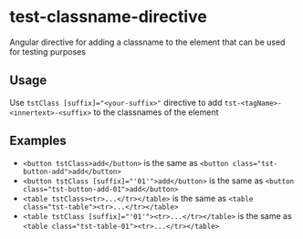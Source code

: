 # test-classname-directive
Angular directive for adding a classname to the element that can be used for testing purposes

## Usage
Use `tstClass [suffix]="<your-suffix>"` directive to add `tst-<tagName>-<innertext>-<suffix>` to the classnames of the element

## Examples
* `<button tstClass>add</button>` is the same as `<button class="tst-button-add">add</button>`
* `<button tstClass [suffix]="'01'">add</button>` is the same as `<button class="tst-button-add-01">add</button>`
* `<table tstClass><tr>...</tr></table>` is the same as `<table class="tst-table"><tr>...</tr></table>`
* `<table tstClass [suffix]="'01'"><tr>...</tr></table>` is the same as `<table class="tst-table-01"><tr>...</tr></table>`
